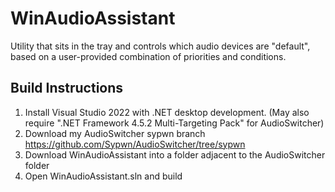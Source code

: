 # WinAudioAssistant

Utility that sits in the tray and controls which audio devices are "default", based on a user-provided combination of priorities and conditions.

## Build Instructions

1. Install Visual Studio 2022 with .NET desktop development. (May also require ".NET Framework 4.5.2 Multi-Targeting Pack" for AudioSwitcher)
2. Download my AudioSwitcher sypwn branch https://github.com/Sypwn/AudioSwitcher/tree/sypwn
3. Download WinAudioAssistant into a folder adjacent to the AudioSwitcher folder
4. Open WinAudioAssistant.sln and build
